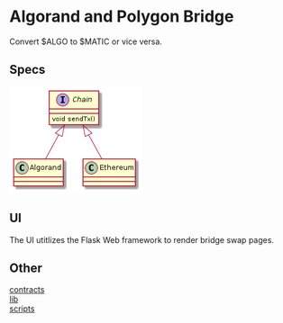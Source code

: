 # Algorand and Polygon Bridge

Convert $ALGO to $MATIC or vice versa. 

## Specs
![design](doc/bridge.png)

## UI
The UI utitlizes the Flask Web framework to render bridge swap pages.

## Other
[contracts](doc/contracts.md) <br/>
[lib](doc/lib.md) <br/>
[scripts](doc/scripts.md) <br/>

